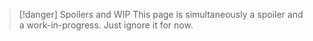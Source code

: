 > [!danger] Spoilers and WIP
> This page is simultaneously a spoiler and a work-in-progress. Just ignore it for now.